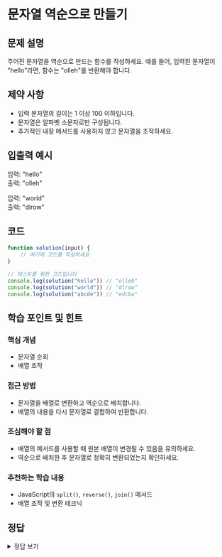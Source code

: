 # 문자열 역순으로 만들기

## 문제 설명
주어진 문자열을 역순으로 만드는 함수를 작성하세요. 예를 들어, 입력된 문자열이 "hello"라면, 함수는 "olleh"를 반환해야 합니다.

## 제약 사항
- 입력 문자열의 길이는 1 이상 100 이하입니다.
- 문자열은 알파벳 소문자로만 구성됩니다.
- 추가적인 내장 메서드를 사용하지 않고 문자열을 조작하세요.

## 입출력 예시
입력: "hello"  
출력: "olleh"

입력: "world"  
출력: "dlrow"

## 코드
```javascript
function solution(input) {
    // 여기에 코드를 작성하세요
}

// 테스트를 위한 코드입니다
console.log(solution("hello")) // "olleh"
console.log(solution("world")) // "dlrow"
console.log(solution("abcde")) // "edcba"
```

## 학습 포인트 및 힌트
### 핵심 개념
- 문자열 순회
- 배열 조작

### 접근 방법
- 문자열을 배열로 변환하고 역순으로 배치합니다.
- 배열의 내용을 다시 문자열로 결합하여 반환합니다.

### 조심해야 할 점
- 배열의 메서드를 사용할 때 원본 배열이 변경될 수 있음을 유의하세요.
- 역순으로 배치한 후 문자열로 정확히 변환되었는지 확인하세요.

### 추천하는 학습 내용
- JavaScript의 `split()`, `reverse()`, `join()` 메서드
- 배열 조작 및 변환 테크닉

## 정답
<details>
<summary>정답 보기</summary>

### 해설
주어진 문자열을 역순으로 만드는 가장 간단한 방법은 문자열을 배열로 변환한 후, 배열의 순서를 뒤집은 다음, 다시 문자열로 결합하는 것입니다. JavaScript에서는 `split()`을 사용하여 문자열을 배열로 변환하고, `reverse()`로 배열의 순서를 뒤집은 후, `join()`으로 배열을 문자열로 변환할 수 있습니다.

### 코드
```javascript
function solution(input) {
    return input.split('').reverse().join('');
}
```

### 시간 복잡도
- O(n): 문자열의 길이에 비례합니다.

### 공간 복잡도
- O(n): 결과를 저장하기 위해 동일한 길이의 공간이 사용됩니다.

### 최적화 팁
- 만약 메모리가 제한적이라면 in-place 알고리즘을 고려할 수도 있습니다. 하지만 JavaScript의 문자열 특성상 부분적 최적화에 많은 이점이 없을 수 있습니다.
</details>